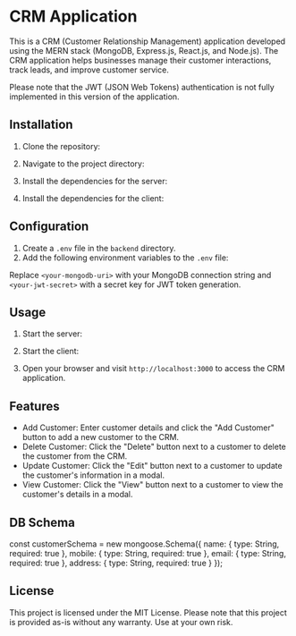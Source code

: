 # CRM Application

This is a CRM (Customer Relationship Management) application developed using the MERN stack (MongoDB, Express.js, React.js, and Node.js). The CRM application helps businesses manage their customer interactions, track leads, and improve customer service.

Please note that the JWT (JSON Web Tokens) authentication is not fully implemented in this version of the application.

## Installation

1. Clone the repository:

2. Navigate to the project directory:

3. Install the dependencies for the server:

4. Install the dependencies for the client:

## Configuration

1. Create a `.env` file in the `backend` directory.
2. Add the following environment variables to the `.env` file:

Replace `<your-mongodb-uri>` with your MongoDB connection string and `<your-jwt-secret>` with a secret key for JWT token generation.

## Usage

1. Start the server:

2. Start the client:

3. Open your browser and visit `http://localhost:3000` to access the CRM application.

## Features

-   Add Customer: Enter customer details and click the "Add Customer" button to add a new customer to the CRM.
-   Delete Customer: Click the "Delete" button next to a customer to delete the customer from the CRM.
-   Update Customer: Click the "Edit" button next to a customer to update the customer's information in a modal.
-   View Customer: Click the "View" button next to a customer to view the customer's details in a modal.

## DB Schema

const customerSchema = new mongoose.Schema({
name: {
type: String,
required: true
},
mobile: {
type: String,
required: true
},
email: {
type: String,
required: true
},
address: {
type: String,
required: true
}
});

## License

This project is licensed under the MIT License. Please note that this project is provided as-is without any warranty. Use at your own risk.
